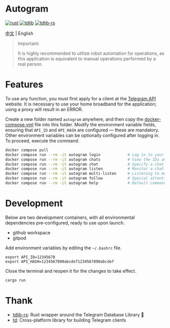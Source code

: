 # Autogram

[![rust](https://img.shields.io/badge/rust-1.78.0-f17d3e.svg)](https://www.rust-lang.org)
[![tdlib](https://img.shields.io/badge/tdlib-1.8.29-blue.svg)](https://github.com/tdlib/td)
[![tdlib-rs](https://img.shields.io/badge/tdlib_rs-1.0.3-fedcba.svg)](https://github.com/FedericoBruzzone/tdlib-rs)

[中文](./README-cn.md) | English

> Important:
>
> It is highly recommended to utilize robot automation for operations, as this application is equivalent to manual operations performed by a real person.

# Features

To use any function, you must first apply for a client at the [Telegram API](https://my.telegram.org/apps) website. It is necessary to use your home broadband for the application; using a proxy will result in an ERROR.

Create a new folder named `autogram` anywhere, and then copy the [docker-compose.yml](./docker-compose.yml) file into this folder. Modify the environment variable fields, ensuring that `API_ID` and `API_HASH` are configured — these are mandatory. Other environment variables can be optionally configured after logging in. To proceed, execute the command.
```bash
docker compose pull
docker compose run --rm -it autogram login            # Log in to your account, where `API_ID` corresponds to the website you've applied for, and `login` is akin to signing into your account on that website. You will need to input your phone number and verify it with a code to log in. Prior to using any other commands, you must first log in.
docker compose run --rm -it autogram chats            # View the IDs and titles of the first few chat groups, which are used for configuring automation. By default, the top 20 are shown, but you can specify using the `--top 50` parameter.
docker compose run --rm -it autogram chat             # Specify a chat ID and message content to send a message. Example: docker compose run --rm -it autogram chat --chat-id='-1234567890123' -m '/checkin'
docker compose run --rm -it autogram listen           # Monitor a chat and send a webhook. Example: docker compose run --rm -it autogram listen --chat-id='-1234567890123'
docker compose run --rm -it autogram multi-listen     # Listening to multiple chats, example: docker compose run --rm -it autogram multi-listen --chat-id='-1234567890123' --chat-id='-9876543210123'
docker compose run --rm -it autogram follow           # Special attention is paid to certain users, for example: docker compose run --rm -it autogram follow --forward-chat-id='-1234567890123' --user-id=12345678
docker compose run --rm -it autogram help             # Default command, executed when starting with `docker compose up`, provides detailed information about the commands available.
```

# Development

Below are two development containers, with all environmental dependencies pre-configured, ready to use upon launch.
- github workspace
- gitpod

Add environment variables by editing the `~/.bashrc` file.
```
export API_ID=12345678
export API_HASH=1234567890abcdef1234567890abcdef
```
Close the terminal and reopen it for the changes to take effect.
```bash
cargo run
```

# Thank

- [tdlib-rs](https://github.com/FedericoBruzzone/tdlib-rs): Rust wrapper around the Telegram Database Library 🦀
- [td](https://github.com/tdlib/td): Cross-platform library for building Telegram clients